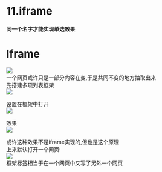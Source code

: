 # 11.iframe

<a name="1485bd38"></a>
#### 同一个名字才能实现单选效果
<a name="Iframe"></a>
# Iframe
![](https://cdn.nlark.com/yuque/0/2019/png/349894/1561980541793-56edcaca-2bae-4aae-9f6d-7a7048f3c95a.png#align=left&display=inline&height=589&originHeight=845&originWidth=1693&status=done&width=1180)<br />一个网页或许只是一部分内容在变,于是共同不变的地方抽取出来<br />先搭建多项列表框架<br />![](https://cdn.nlark.com/yuque/0/2019/png/349894/1561980541883-4eee84d0-365d-48db-8ec2-ec949a879ec2.png#align=left&display=inline&height=518&originHeight=345&originWidth=472&status=done&width=708)

设置在框架中打开<br />![](https://cdn.nlark.com/yuque/0/2019/png/349894/1561980541961-cff76969-195b-4dc2-91f9-8309ed508551.png#align=left&display=inline&height=292&originHeight=301&originWidth=955&status=done&width=926)


效果<br />![](https://cdn.nlark.com/yuque/0/2019/png/349894/1561980542039-9f2a2baf-3d82-4ad4-81bc-5514540babad.png#align=left&display=inline&height=841&originHeight=637&originWidth=680&status=done&width=898)

或许这种效果不是iframe实现的,但也是这个原理<br />上来默认打开一个网页:<br />![](https://cdn.nlark.com/yuque/0/2019/png/349894/1561980542123-3236dd20-ce53-4620-8c0c-90478e2a3c7a.png#align=left&display=inline&height=131&originHeight=123&originWidth=1106&status=done&width=1180)<br />框架标签相当于在一个网页中又写了另外一个网页

